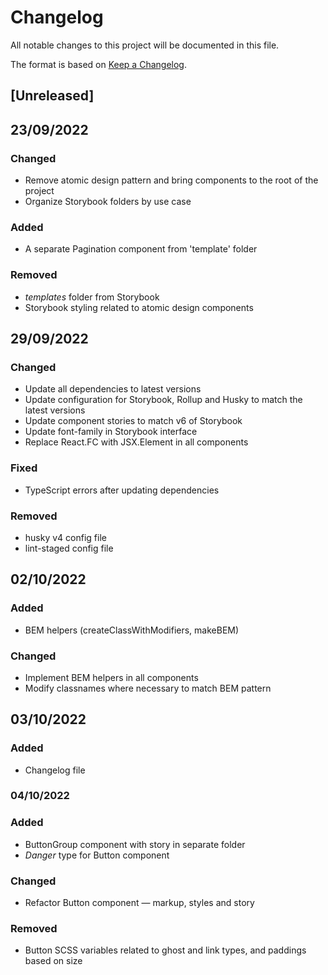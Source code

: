# Changelog

All notable changes to this project will be documented in this file.

The format is based on [Keep a Changelog](https://keepachangelog.com/en/1.0.0/).

## [Unreleased]

## 23/09/2022

### Changed

- Remove atomic design pattern and bring components to the root of the project
- Organize Storybook folders by use case

### Added

- A separate Pagination component from 'template' folder

### Removed

- _templates_ folder from Storybook
- Storybook styling related to atomic design components

## 29/09/2022

### Changed

- Update all dependencies to latest versions
- Update configuration for Storybook, Rollup and Husky to match the latest versions
- Update component stories to match v6 of Storybook
- Update font-family in Storybook interface
- Replace React.FC with JSX.Element in all components

### Fixed

- TypeScript errors after updating dependencies

### Removed

- husky v4 config file
- lint-staged config file

## 02/10/2022

### Added

- BEM helpers (createClassWithModifiers, makeBEM)

### Changed

- Implement BEM helpers in all components
- Modify classnames where necessary to match BEM pattern

## 03/10/2022

### Added

- Changelog file

### 04/10/2022

### Added

- ButtonGroup component with story in separate folder
- _Danger_ type for Button component

### Changed

- Refactor Button component — markup, styles and story

### Removed

- Button SCSS variables related to ghost and link types, and paddings based on size
